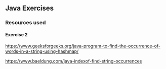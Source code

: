 ## Java Exercises

### Resources used

#### Exercise 2
https://www.geeksforgeeks.org/java-program-to-find-the-occurrence-of-words-in-a-string-using-hashmap/

https://www.baeldung.com/java-indexof-find-string-occurrences

